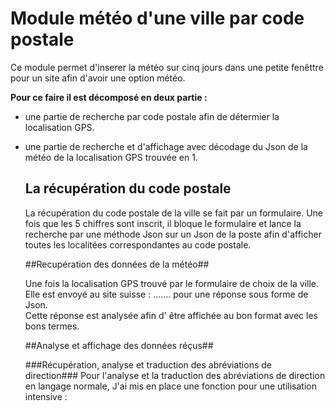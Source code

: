 <h1>Module météo d'une ville par code postale</h1>


Ce module permet d'inserer la météo sur cinq jours dans une petite fenêttre pour un site afin d'avoir une option météo.


<b>Pour ce faire il est décomposé en deux partie :</b>

- une partie de recherche par code postale afin de détermier la localisation GPS.
- une partie de recherche et d'affichage avec décodage du Json de la météo de la localisation GPS trouvée en 1.


	<h2>La récupération du code postale</h2>
		
	La récupération du code postale de la ville se fait par un formulaire. Une fois que les 5 chiffres sont inscrit, il bloque le formulaire et lance la recherche par une méthode Json sur un Json de la poste afin d'afficher toutes les localitées correspondantes au code postale.
	
	##Recupération des données de la météo##
	
	Une fois la localisation GPS trouvé par le formulaire de choix de la ville. Elle est envoyé au site suisse : ....... pour une réponse sous forme de Json.  
	Cette réponse est analysée afin d' être affichée au bon format avec les bons termes.
	
	##Analyse et affichage des données réçus##
		
	###Récupération, analyse et traduction des abréviations de direction###
	 Pour l'analyse et la traduction des abréviations de direction en langage normale, J'ai mis en place une fonction pour une utilisation intensive : 


 



	
			

